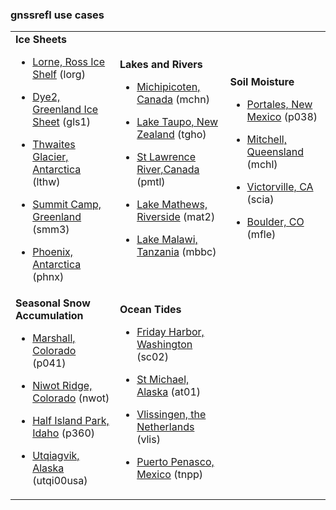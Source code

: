 
### gnssrefl use cases 


<table>
<TR>
<TD>
<B>Ice Sheets</B>

* [Lorne, Ross Ice Shelf](use_cases/use_lorg.md) (lorg)

* [Dye2, Greenland Ice Sheet](use_cases/use_gls1.md) (gls1)

* [Thwaites Glacier, Antarctica](use_cases/use_lthw.md) (lthw)

* [Summit Camp, Greenland](use_cases/use_smm3.md) (smm3)

* [Phoenix, Antarctica](use_cases/use_phnx.md) (phnx)
</TD>
<td>
<B>Lakes and Rivers</B>

* [Michipicoten, Canada](use_cases/use_mchn.md) (mchn)

* [Lake Taupo, New Zealand](use_cases/use_tgho.md) (tgho)

* [St Lawrence River,Canada](use_cases/use_pmtl.md) (pmtl)

* [Lake Mathews, Riverside](use_cases/use_mat2.md) (mat2)

* [Lake Malawi, Tanzania](use_cases/use_mbbc.md) (mbbc)

</TD>
<TD>
<B>Soil Moisture </B>

* [Portales, New Mexico](use_cases/use_p038.md) (p038)

* [Mitchell, Queensland](use_cases/use_mchl.md) (mchl)

* [Victorville, CA](use_cases/use_scia.md) (scia)

* [Boulder, CO](use_cases/use_mfle.md) (mfle)

</TD>
</TR>

<TR>

<TD>
<B>Seasonal Snow Accumulation</B>

* [Marshall, Colorado](use_cases/use_p041.md) (p041)

* [Niwot Ridge, Colorado](use_cases/use_nwot.md) (nwot)

* [Half Island Park, Idaho](use_cases/use_p360.md) (p360)

* [Utqiagvik, Alaska](use_cases/use_utqi.md) (utqi00usa)

</TD>
<TD>
<B>Ocean Tides</B>

* [Friday Harbor, Washington](use_cases/use_sc02.md) (sc02) 

* [St Michael, Alaska](use_cases/use_at01.md) (at01)

* [Vlissingen, the Netherlands](use_cases/use_vlis.md) (vlis)

* [Puerto Penasco, Mexico](use_cases/use_tnpp.md) (tnpp)

</TD>
</TR>
</Table>

